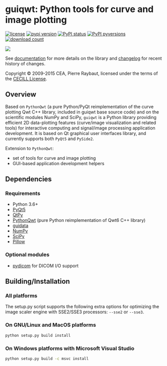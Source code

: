# guiqwt: Python tools for curve and image plotting

[![license](https://img.shields.io/pypi/l/guiqwt.svg)](./LICENSE)
[![pypi version](https://img.shields.io/pypi/v/guiqwt.svg)](https://pypi.org/project/guiqwt/)
[![PyPI status](https://img.shields.io/pypi/status/guiqwt.svg)](https://github.com/PierreRaybaut/guiqwt)
[![PyPI pyversions](https://img.shields.io/pypi/pyversions/guiqwt.svg)](https://pypi.python.org/pypi/guiqwt/)
[![download count](https://img.shields.io/conda/dn/conda-forge/guiqwt.svg)](https://www.anaconda.com/download/)

<img src="https://raw.githubusercontent.com/PierreRaybaut/guiqwt/master/doc/images/panorama.png">

See [documentation](https://guiqwt.readthedocs.io/en/latest/) for more details on
the library and [changelog](CHANGELOG.md) for recent history of changes.

Copyright © 2009-2015 CEA, Pierre Raybaut, licensed under the terms of the
[CECILL License](Licence_CeCILL_V2-en.txt).

## Overview

Based on ``PythonQwt`` (a pure Python/PyQt reimplementation of the curve
plotting Qwt C++ library, included in guiqwt base source code) and on the
scientific modules NumPy and SciPy, ``guiqwt`` is a Python library providing
efficient 2D data-plotting features (curve/image visualization and related
tools) for interactive computing and signal/image processing application
development. It is based on Qt graphical user interfaces library, and
currently supports both ``PyQt5`` and ``PySide2``.

Extension to ``PythonQwt``:

* set of tools for curve and image plotting
* GUI-based application development helpers

## Dependencies

### Requirements

* Python 3.6+
* [PyQt5](https://pypi.python.org/pypi/PyQt5)
* [QtPy](https://pypi.org/project/QtPy/)
* [PythonQwt](https://pypi.python.org/pypi/PythonQwt) (pure Python reimplementation of Qwt6 C++ library)
* [guidata](https://pypi.python.org/pypi/guidata)
* [NumPy](https://pypi.python.org/pypi/NumPy)
* [SciPy](https://pypi.python.org/pypi/SciPy)
* [Pillow](https://pypi.python.org/pypi/Pillow)

### Optional modules

* [pydicom](https://pypi.python.org/pypi/pydicom) for DICOM I/O support

## Building/Installation

### All platforms

The setup.py script supports the following extra options for
optimizing the image scaler engine with SSE2/SSE3 processors:
``--sse2`` or ``--sse3``.

### On GNU/Linux and MacOS platforms

```bash
python setup.py build install
```

### On Windows platforms with Microsoft Visual Studio

```cmd
python setup.py build -c msvc install
```
